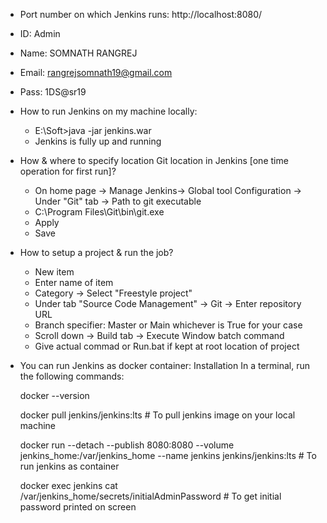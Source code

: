 - Port number on which Jenkins runs: http://localhost:8080/ 
- ID: Admin
- Name: SOMNATH RANGREJ
- Email: rangrejsomnath19@gmail.com
- Pass: 1DS@sr19

- How to run Jenkins on my machine locally:
  - E:\Soft>java -jar jenkins.war
  - Jenkins is fully up and running
	 
- How & where to specify location Git location in Jenkins [one time operation for first run]?
	- On home page -> Manage Jenkins-> Global tool Configuration -> Under "Git" tab -> Path to git executable
	- C:\Program Files\Git\bin\git.exe
	- Apply
	- Save
	
- How to setup a project & run the job?
	- New item
	- Enter name of item
	- Category -> Select "Freestyle project"
	- Under tab "Source Code Management" -> Git -> Enter repository URL
	- Branch specifier: Master or Main whichever is True for your case
	- Scroll down -> Build tab -> Execute Window batch command
	- Give actual commad or Run.bat if kept at root location of project

- You can run Jenkins as docker container:
	Installation
	In a terminal, run the following commands:

	docker --version

	docker pull jenkins/jenkins:lts  # To pull jenkins image on your local machine

	docker run --detach --publish 8080:8080 --volume jenkins_home:/var/jenkins_home --name jenkins jenkins/jenkins:lts   # To run jenkins as container

	docker exec jenkins cat /var/jenkins_home/secrets/initialAdminPassword   # To get initial password printed on screen

	